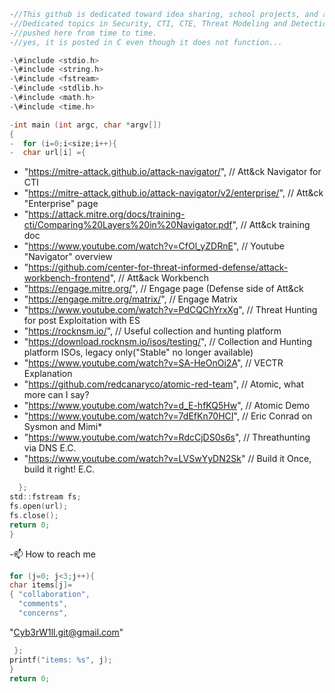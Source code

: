 ```C
-//This github is dedicated toward idea sharing, school projects, and all things Cyber Security
-//Dedicated topics in Security, CTI, CTE, Threat Modeling and Detections, and coding will be
-//pushed here from time to time.
-//yes, it is posted in C even though it does not function...

-\#include <stdio.h>
-\#include <string.h>
-\#include <fstream>
-\#include <stdlib.h>
-\#include <math.h>
-\#include <time.h>

-int main (int argc, char *argv[])
{
-  for (i=0;i<size;i++){  
-  char url[i] ={
```
- "https://mitre-attack.github.io/attack-navigator/",                                    \// Att&ck Navigator for CTI
- "https://mitre-attack.github.io/attack-navigator/v2/enterprise/",                      \// Att&ck "Enterprise" page
- "https://attack.mitre.org/docs/training-cti/Comparing%20Layers%20in%20Navigator.pdf",  \// Att&ck training doc
- "https://www.youtube.com/watch?v=CfOl_yZDRnE",                                         \// Youtube "Navigator" overview
- "https://github.com/center-for-threat-informed-defense/attack-workbench-frontend",     \// Att&ack Workbench
- "https://engage.mitre.org/",                                                           \// Engage page (Defense side of Att&ck
- "https://engage.mitre.org/matrix/",                                                    \// Engage Matrix
- "https://www.youtube.com/watch?v=PdCQChYrxXg",                                         \// Threat Hunting for post Exploitation with ES
- "https://rocknsm.io/",                                                                 \// Useful collection and hunting platform
- "https://download.rocknsm.io/isos/testing/",                                           \// Collection and Hunting platform ISOs, legacy only("Stable" no longer available)
- "https://www.youtube.com/watch?v=SA-HeOnOi2A",                                         \// VECTR Explanation
- "https://github.com/redcanaryco/atomic-red-team",                                      \// Atomic, what more can I say?
- "https://www.youtube.com/watch?v=d_E-hfKQ5Hw",                                         \// Atomic Demo
- "https://www.youtube.com/watch?v=7dEfKn70HCI",                                         \// Eric Conrad on Sysmon and Mimi*
- "https://www.youtube.com/watch?v=RdcCjDS0s6s",                                         \// Threathunting via DNS E.C.
- "https://www.youtube.com/watch?v=LVSwYyDN2Sk"                                          \// Build it Once, build it right! E.C.
```C
  };
std::fstream fs;
fs.open(url);
fs.close();
return 0;
}
```

-📫 How to reach me                        
```C
for (j=0; j<3;j++){
char items[j]=
{ "collaboration",
  "comments",
  "concerns",
 ```
  "Cyb3rW1ll.git@gmail.com"
```C
 };
printf("items: %s", j);
}
return 0;
```
